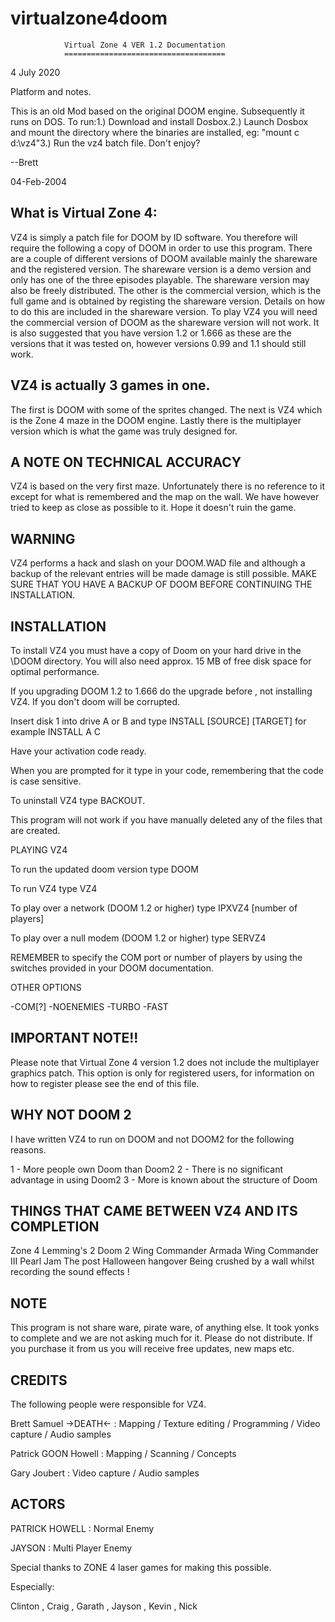 # virtualzone4doom
                Virtual Zone 4 VER 1.2 Documentation
                ====================================  

4 July 2020

Platform and notes.

This is an old Mod based on the original DOOM engine. Subsequently it runs on DOS.
To run:1.) Download and install Dosbox.2.) Launch Dosbox and mount the directory where the binaries are installed, eg: "mount c d:\vz4"3.) Run the vz4 batch file.
Don't enjoy?

--Brett

04-Feb-2004                     

What is Virtual Zone 4:
-----------------------

VZ4 is simply a patch file for DOOM by ID software. You therefore will require 
the following a copy of DOOM in order to use this program. There are a couple 
of different versions of DOOM available mainly the shareware and the 
registered version. The shareware version is a demo version and only has one 
of the three episodes playable. The shareware version may also be freely 
distributed. The other is the commercial version, which is the full game and 
is obtained by registing the shareware version. Details on how to do this are 
included in the shareware version. To play VZ4 you will need the commercial 
version of DOOM as the shareware version will not work. It is also suggested 
that you have version 1.2 or 1.666 as these are the versions that it was 
tested on, however versions 0.99 and 1.1 should still work. 

VZ4 is actually 3 games in one.
-------------------------------

The first is DOOM with some of the sprites changed.
The next is VZ4 which is the Zone 4 maze in the DOOM engine.
Lastly there is the multiplayer version which is what the game was truly 
designed for.

A NOTE ON TECHNICAL ACCURACY
----------------------------

VZ4 is based on the very first maze. Unfortunately there is no reference to 
it except for what is remembered and the map on the wall. We have however 
tried to keep as close as possible to it. Hope it doesn't ruin the game.


WARNING
-------

VZ4 performs a hack and slash on your DOOM.WAD file and although a backup  of the relevant entries will 
be made damage is still possible. MAKE SURE THAT YOU HAVE A BACKUP OF DOOM 
BEFORE CONTINUING THE INSTALLATION.

INSTALLATION
------------

To install VZ4 you must have a copy of Doom on your hard drive in the \DOOM 
directory. You will also need approx. 15 MB of free disk space for optimal 
performance.

If  you upgrading DOOM 1.2 to 1.666 do the upgrade before , not installing 
VZ4. If you don't doom will be corrupted. 

Insert disk 1 into drive A or B and type INSTALL [SOURCE] [TARGET]
for example INSTALL A C 

Have your activation code ready.

When you are prompted for it type in your code, remembering that the code is 
case sensitive.

To uninstall VZ4 type BACKOUT.

This program will not work if you have manually deleted any of the files 
that are created.

PLAYING VZ4

To run the updated doom version type DOOM

To run VZ4 type VZ4

To play over a network (DOOM 1.2 or higher) type IPXVZ4 [number of players]
 
To play over a null modem (DOOM 1.2 or higher) type SERVZ4

REMEMBER to specify the COM port or number of players by using the switches
provided in your DOOM documentation.

OTHER OPTIONS

-COM[?]
-NOENEMIES
-TURBO
-FAST

IMPORTANT NOTE!!
----------------

Please note that Virtual Zone 4 version 1.2 does not include the multiplayer
graphics patch. This option is only for registered users, for information on
how to register please see the end of this file.

WHY NOT DOOM 2
--------------

I have written VZ4 to run on DOOM and not DOOM2 for the following reasons.

1 - More people own Doom than Doom2 
2 - There is no significant advantage in using Doom2
3 - More is known about the structure of Doom

THINGS THAT CAME BETWEEN VZ4 AND ITS COMPLETION
-----------------------------------------------

Zone 4
Lemming's 2
Doom 2
Wing Commander Armada
Wing Commander III
Pearl Jam
The post Halloween hangover
Being crushed by a wall whilst recording the sound effects !

NOTE
----

This program is not share ware, pirate ware, of anything else. It took yonks 
to complete and we are not asking much for it. Please do not distribute. 
If you purchase it from us you will receive free updates, new maps etc.  


CREDITS
-------

The following people were responsible for VZ4.

Brett Samuel ->DEATH<- : Mapping / Texture editing / Programming 
/ Video capture / Audio samples 

Patrick GOON Howell : Mapping /  Scanning / Concepts 

Gary Joubert : Video capture / Audio samples

ACTORS
------

PATRICK HOWELL : Normal Enemy

JAYSON : Multi Player Enemy

Special thanks to ZONE 4 laser games for making this possible.

Especially:

Clinton , Craig , Garath , Jayson , Kevin , Nick

